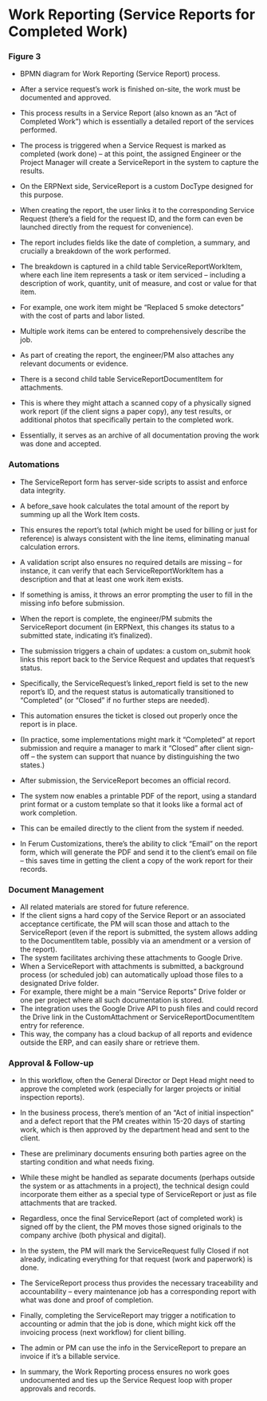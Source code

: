 # Work Reporting (Service Reports for Completed Work)

### Figure 3

- BPMN diagram for Work Reporting (Service Report) process.
- After a service request’s work is finished on-site, the work must be documented and approved.
- This process results in a Service Report (also known as an “Act of Completed Work”) which is essentially a detailed report of the services performed.
- The process is triggered when a Service Request is marked as completed (work done) – at this point, the assigned Engineer or the Project Manager will create a ServiceReport in the system to capture the results.

- On the ERPNext side, ServiceReport is a custom DocType designed for this purpose.
- When creating the report, the user links it to the corresponding Service Request (there’s a field for the request ID, and the form can even be launched directly from the request for convenience).
- The report includes fields like the date of completion, a summary, and crucially a breakdown of the work performed.
- The breakdown is captured in a child table ServiceReportWorkItem, where each line item represents a task or item serviced – including a description of work, quantity, unit of measure, and cost or value for that item.
- For example, one work item might be “Replaced 5 smoke detectors” with the cost of parts and labor listed.
- Multiple work items can be entered to comprehensively describe the job.

- As part of creating the report, the engineer/PM also attaches any relevant documents or evidence.
- There is a second child table ServiceReportDocumentItem for attachments.
- This is where they might attach a scanned copy of a physically signed work report (if the client signs a paper copy), any test results, or additional photos that specifically pertain to the completed work.
- Essentially, it serves as an archive of all documentation proving the work was done and accepted.

### Automations

- The ServiceReport form has server-side scripts to assist and enforce data integrity.
- A before_save hook calculates the total amount of the report by summing up all the Work Item costs.
- This ensures the report’s total (which might be used for billing or just for reference) is always consistent with the line items, eliminating manual calculation errors.
- A validation script also ensures no required details are missing – for instance, it can verify that each ServiceReportWorkItem has a description and that at least one work item exists.
- If something is amiss, it throws an error prompting the user to fill in the missing info before submission.

- When the report is complete, the engineer/PM submits the ServiceReport document (in ERPNext, this changes its status to a submitted state, indicating it’s finalized).
- The submission triggers a chain of updates: a custom on_submit hook links this report back to the Service Request and updates that request’s status.
- Specifically, the ServiceRequest’s linked_report field is set to the new report’s ID, and the request status is automatically transitioned to “Completed” (or “Closed” if no further steps are needed).
- This automation ensures the ticket is closed out properly once the report is in place.
- (In practice, some implementations might mark it “Completed” at report submission and require a manager to mark it “Closed” after client sign-off – the system can support that nuance by distinguishing the two states.)

- After submission, the ServiceReport becomes an official record.
- The system now enables a printable PDF of the report, using a standard print format or a custom template so that it looks like a formal act of work completion.
- This can be emailed directly to the client from the system if needed.
- In Ferum Customizations, there’s the ability to click “Email” on the report form, which will generate the PDF and send it to the client’s email on file – this saves time in getting the client a copy of the work report for their records.

### Document Management

- All related materials are stored for future reference.
- If the client signs a hard copy of the Service Report or an associated acceptance certificate, the PM will scan those and attach to the ServiceReport (even if the report is submitted, the system allows adding to the DocumentItem table, possibly via an amendment or a version of the report).
- The system facilitates archiving these attachments to Google Drive.
- When a ServiceReport with attachments is submitted, a background process (or scheduled job) can automatically upload those files to a designated Drive folder.
- For example, there might be a main “Service Reports” Drive folder or one per project where all such documentation is stored.
- The integration uses the Google Drive API to push files and could record the Drive link in the CustomAttachment or ServiceReportDocumentItem entry for reference.
- This way, the company has a cloud backup of all reports and evidence outside the ERP, and can easily share or retrieve them.

### Approval & Follow-up

- In this workflow, often the General Director or Dept Head might need to approve the completed work (especially for larger projects or initial inspection reports).
- In the business process, there’s mention of an “Act of initial inspection” and a defect report that the PM creates within 15-20 days of starting work, which is then approved by the department head and sent to the client.
- These are preliminary documents ensuring both parties agree on the starting condition and what needs fixing.
- While these might be handled as separate documents (perhaps outside the system or as attachments in a project), the technical design could incorporate them either as a special type of ServiceReport or just as file attachments that are tracked.
- Regardless, once the final ServiceReport (act of completed work) is signed off by the client, the PM moves those signed originals to the company archive (both physical and digital).
- In the system, the PM will mark the ServiceRequest fully Closed if not already, indicating everything for that request (work and paperwork) is done.
- The ServiceReport process thus provides the necessary traceability and accountability – every maintenance job has a corresponding report with what was done and proof of completion.

- Finally, completing the ServiceReport may trigger a notification to accounting or admin that the job is done, which might kick off the invoicing process (next workflow) for client billing.
- The admin or PM can use the info in the ServiceReport to prepare an invoice if it’s a billable service.
- In summary, the Work Reporting process ensures no work goes undocumented and ties up the Service Request loop with proper approvals and records.

